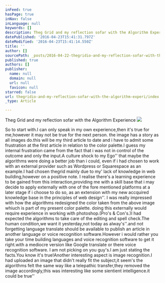 ```yaml
---
inFeed: true
hasPage: true
inNav: false
inLanguage: null
keywords: []
description: Theg Grid and my reflection sofar with the Algorithm Experience
datePublished: '2016-04-23T15:41:31.797Z'
dateModified: '2016-04-23T15:41:14.550Z'
title: ''
author: []
sourcePath: _posts/2016-04-22-thegridio-and-my-reflection-sofar-with-the-algorithm-experi.md
published: true
authors: []
publisher:
  name: null
  domain: null
  url: null
  favicon: null
starred: false
url: thegridio-and-my-reflection-sofar-with-the-algorithm-experi/index.html
_type: Article

---
```

Theg Grid and my reflection sofar with the Algorithm Experience
![](https://the-grid-user-content.s3-us-west-2.amazonaws.com/44d32896-32be-4527-ad91-6b65ea612e51.jpg)

So to start with.I can only speak in my own experience,then it's true for me,however it may not be true for the next person. the image has a story as all images do.this will be my third article to date and i have to admit some frustration at the first article in relation to the color palette.I guess my internal frustration came from the fact that i was not in control of the outcome and only the input.A culture shock to my Ego'' that maybe the algorithms were doing a better job than i could, even if i had chosen to work with an external provider such as Wordpress or Squarespace as an example.I had chosen thegrid mainly due to my' lack of knowledge in web building,however on a positive note. I realise there's a learning experience to be gained from this interaction,providing me with a skill base that i may decide to apply externally with one of the fore mentioned platforms at a later stage if i choose to do so, as an extension with my new accquired knowledge base in the principles of web design''. I was really impressed with how the algorithms redesigned the color taken from the above image whiuch is part of my present color palette. doing this externally would require experience in working with photoshop.(Pro's & Con's.)I had expected the algorithms to take care of the editing and spell check.The human condition,we want it yesterday,not today as alway's''.and not forgetting language translate should be available to publish an article in another language or voice recognition software.However i would rather you take your time building languages and voice recognition software to get it right.with a mediocre version like Google translate or there voice recognition software. I am not picking on you guy's.I am just stating the facts.You know it's true!Another interesting aspect is image recognition.I had uploaded an image that didn't really fit the subject,it seem's the algorithms felt the same way like a telepathic transfer,they removed the image accordingly,this was interesting like some sientient intelligence.it could be true''